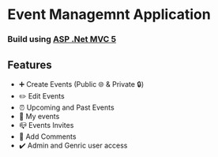# Event Managemnt Application
### Build using [ASP .Net MVC 5](https://docs.microsoft.com/en-us/aspnet/mvc/overview/getting-started/introduction/getting-started)

## Features
- ➕ Create Events (Public 🌐 & Private 🔒)
- ✏️ Edit Events
- ⏰ Upcoming and Past Events
- 🧑 My events
- 📪 Events Invites
- 💬 Add Comments
- ✔️ Admin and Genric user access
